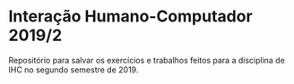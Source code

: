 # Interação Humano-Computador 2019/2

Repositório para salvar os exercícios e trabalhos feitos para a disciplina de IHC no segundo semestre de 2019.





